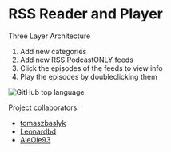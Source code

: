 # RSS Reader and Player

Three Layer Architecture

1. Add new categories
2. Add new RSS PodcastONLY feeds
3. Click the episodes of the feeds to view info
4. Play the episodes by doubleclicking them

![GitHub top language](https://img.shields.io/github/languages/top/tomaszbaslyk/rss-reader.svg)

Project collaborators: 
- [tomaszbaslyk](https://github.com/tomaszbaslyk)
- [Leonardbd](https://github.com/Leonardbd)
- [AleOle93](https://github.com/AleOle93)
